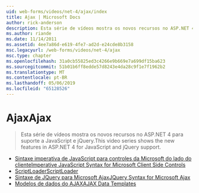 ```yaml
---
uid: web-forms/videos/net-4/ajax/index
title: Ajax | Microsoft Docs
author: rick-anderson
description: Esta série de vídeos mostra os novos recursos no ASP.NET 4 para suporte a JavaScript e jQuery.
ms.author: riande
ms.date: 11/14/2011
ms.assetid: 4ee7a86d-e619-4fe7-ad2d-e24cde8b3158
msc.legacyurl: /web-forms/videos/net-4/ajax
msc.type: chapter
ms.openlocfilehash: 31a0cb55825ed3c4266e9b669e7a699df15ba623
ms.sourcegitcommit: 51b01b6ff8edde57d8243e4da28c9f1e7f1962b2
ms.translationtype: MT
ms.contentlocale: pt-BR
ms.lasthandoff: 05/06/2019
ms.locfileid: "65128526"
---
```

# <a name="ajax"></a><span data-ttu-id="ac41e-103">Ajax</span><span class="sxs-lookup"><span data-stu-id="ac41e-103">Ajax</span></span>

> <span data-ttu-id="ac41e-104">Esta série de vídeos mostra os novos recursos no ASP.NET 4 para suporte a JavaScript e jQuery.</span><span class="sxs-lookup"><span data-stu-id="ac41e-104">This video series shows the new features in ASP.NET 4 for JavaScript and jQuery support.</span></span>

- [<span data-ttu-id="ac41e-105">Sintaxe imperativa de JavaScript para controles da Microsoft do lado do cliente</span><span class="sxs-lookup"><span data-stu-id="ac41e-105">Imperative JavaScript Syntax for Microsoft Client Side Controls</span></span>](aspnet-4-quick-hit-imperative-javascript-syntax-for-microsoft-client-side-controls.md)
- [<span data-ttu-id="ac41e-106">ScriptLoader</span><span class="sxs-lookup"><span data-stu-id="ac41e-106">ScriptLoader</span></span>](aspnet-4-quick-hit-the-scriptloader.md)
- [<span data-ttu-id="ac41e-107">Sintaxe de JQuery para Microsoft Ajax</span><span class="sxs-lookup"><span data-stu-id="ac41e-107">JQuery Syntax for Microsoft Ajax</span></span>](aspnet-4-quick-hit-jquery-syntax-for-microsoft-ajax.md)
- [<span data-ttu-id="ac41e-108">Modelos de dados do AJAX</span><span class="sxs-lookup"><span data-stu-id="ac41e-108">AJAX Data Templates</span></span>](aspnet-4-quick-hit-ajax-data-templates.md)
